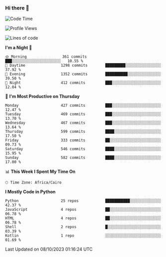 ### Hi there 👋

<!--
**AMR-KELEG/AMR-KELEG** is a ✨ _special_ ✨ repository because its `README.md` (this file) appears on your GitHub profile.

Here are some ideas to get you started:

- 🔭 I’m currently working on ...
- 🌱 I’m currently learning ...
- 👯 I’m looking to collaborate on ...
- 🤔 I’m looking for help with ...
- 💬 Ask me about ...
- 📫 How to reach me: ...
- 😄 Pronouns: ...
- ⚡ Fun fact: ...
-->

<!--START_SECTION:waka-->
![Code Time](http://img.shields.io/badge/Code%20Time-0%20secs-blue)

![Profile Views](http://img.shields.io/badge/Profile%20Views-0-blue)

![Lines of code](https://img.shields.io/badge/From%20Hello%20World%20I%27ve%20Written-20.7%20million%20lines%20of%20code-blue)

**I'm a Night 🦉** 

```text
🌞 Morning                361 commits         ███░░░░░░░░░░░░░░░░░░░░░░   10.55 % 
🌆 Daytime                1298 commits        █████████░░░░░░░░░░░░░░░░   37.92 % 
🌃 Evening                1352 commits        ██████████░░░░░░░░░░░░░░░   39.50 % 
🌙 Night                  412 commits         ███░░░░░░░░░░░░░░░░░░░░░░   12.04 % 
```
📅 **I'm Most Productive on Thursday** 

```text
Monday                   427 commits         ███░░░░░░░░░░░░░░░░░░░░░░   12.47 % 
Tuesday                  469 commits         ███░░░░░░░░░░░░░░░░░░░░░░   13.70 % 
Wednesday                467 commits         ███░░░░░░░░░░░░░░░░░░░░░░   13.64 % 
Thursday                 599 commits         ████░░░░░░░░░░░░░░░░░░░░░   17.50 % 
Friday                   333 commits         ██░░░░░░░░░░░░░░░░░░░░░░░   09.73 % 
Saturday                 546 commits         ████░░░░░░░░░░░░░░░░░░░░░   15.95 % 
Sunday                   582 commits         ████░░░░░░░░░░░░░░░░░░░░░   17.00 % 
```


📊 **This Week I Spent My Time On** 

```text
🕑︎ Time Zone: Africa/Cairo
```

**I Mostly Code in Python** 

```text
Python                   25 repos            ███████████░░░░░░░░░░░░░░   42.37 % 
JavaScript               4 repos             ██░░░░░░░░░░░░░░░░░░░░░░░   06.78 % 
HTML                     4 repos             ██░░░░░░░░░░░░░░░░░░░░░░░   06.78 % 
Shell                    2 repos             █░░░░░░░░░░░░░░░░░░░░░░░░   03.39 % 
Kotlin                   1 repo              ░░░░░░░░░░░░░░░░░░░░░░░░░   01.69 % 
```




 Last Updated on 08/10/2023 01:16:24 UTC
<!--END_SECTION:waka-->
